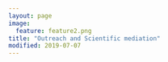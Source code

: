 ```yaml
---
layout: page
image:
  feature: feature2.png
title: "Outreach and Scientific mediation"
modified: 2019-07-07
---
```

